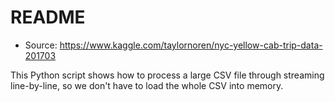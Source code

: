 # README

* Source: https://www.kaggle.com/taylornoren/nyc-yellow-cab-trip-data-201703

This Python script shows how to process a large CSV file through streaming line-by-line, so we don't have to load the whole CSV into memory.